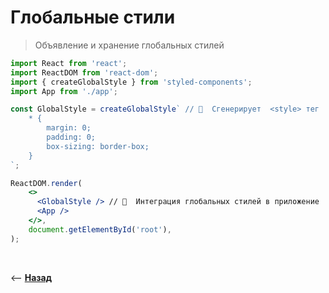 # Глобальные стили
> Объявление и хранение глобальных стилей

```jsx harmony
import React from 'react';
import ReactDOM from 'react-dom';
import { createGlobalStyle } from 'styled-components';
import App from './app';

const GlobalStyle = createGlobalStyle` // 🎯  Сгенерирует  <style> тег
    * {
        margin: 0;
        padding: 0;
        box-sizing: border-box;
    }
`;

ReactDOM.render(
    <>
      <GlobalStyle /> // 🎯  Интеграция глобальных стилей в приложение
      <App />
    </>,
    document.getElementById('root'),
);
```

<br>

⟵ **<a href="../../readme.md">Назад</a>**